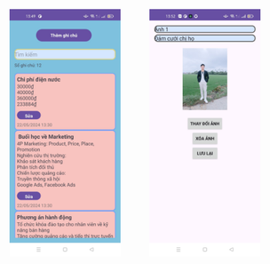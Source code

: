 <div style="display: flex; justify-content: space-around;">
  <img src="image.png" alt="alt text" width="200"/>
  <img src="image-1.png" alt="alt text" width="200"/>
</div>
